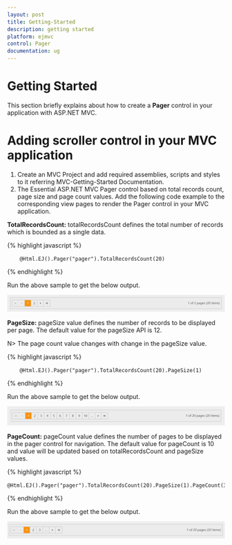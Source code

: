 ```yaml
---
layout: post
title: Getting-Started
description: getting started
platform: ejmvc
control: Pager
documentation: ug
---
```


# Getting Started

This section briefly explains about how to create a **Pager** control in your application with ASP.NET MVC.

# Adding scroller control in your MVC application

1.	Create an MVC Project and add required assemblies, scripts and styles to it referring MVC-Getting-Started Documentation.
2.	The Essential ASP.NET MVC Pager control based on total records count, page size and page count values. Add the following code example to the corresponding view pages to render the Pager control in your MVC application. 

**TotalRecordsCount:** totalRecordsCount defines the total number of records which is bounded as a single data.

{% highlight javascript %}

        @Html.EJ().Pager("pager").TotalRecordsCount(20)
        
{% endhighlight %}

Run the above sample to get the below output.

![](Getting-Started_images/Getting-Started_img1.png)


 **PageSize:**  pageSize value defines the number of records to be displayed per page. The default value for the pageSize API is 12. 
 
 N> The page count value changes with change in the pageSize value.

  {% highlight javascript %}

        @Html.EJ().Pager("pager").TotalRecordsCount(20).PageSize(1)

{% endhighlight %}

Run the above sample to get the below output.

![](Getting-Started_images/Getting-Started_img2.png)

**PageCount:**  pageCount value defines the number of pages to be displayed in the pager control for navigation. The default value for pageCount is 10 and value will be updated based on totalRecordsCount and pageSize values.

{% highlight javascript %}

    @Html.EJ().Pager("pager").TotalRecordsCount(20).PageSize(1).PageCount(3)

{% endhighlight %}

Run the above sample to get the below output.

![](Getting-Started_images/Getting-Started_img3.png)

